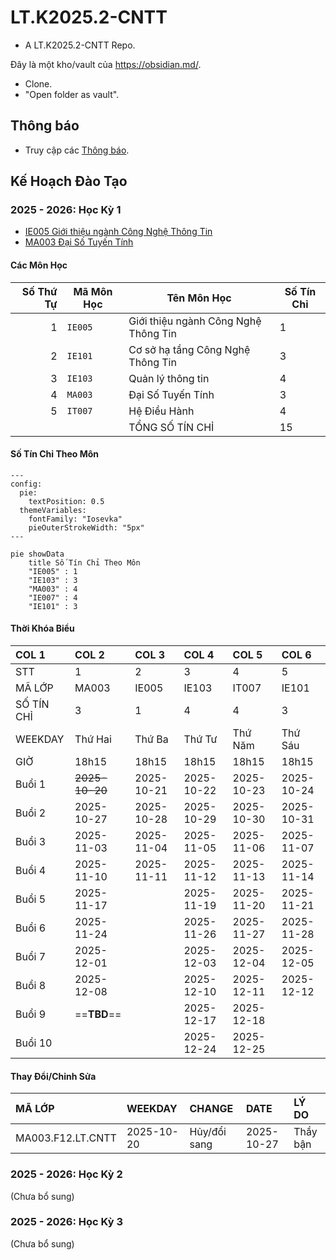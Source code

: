 # LT.K2025.2-CNTT

- A LT.K2025.2-CNTT Repo.

Đây là một kho/vault của https://obsidian.md/.

- Clone.
- "Open folder as vault".

## Thông báo

* Truy cập các [Thông báo](thongbao/thongbao.md).

## Kế Hoạch Đào Tạo

### 2025 - 2026: Học Kỳ 1

- [IE005 Giới thiệu ngành Công Nghệ Thông Tin](uit/courses/IE005/IE005.md)
- [MA003 Đại Số Tuyến Tính](uit/courses/MA003/MA003.md)

#### Các Môn Học

| Số Thứ Tự | Mã Môn Học | Tên Môn Học                          | Số Tín Chỉ |
| --------: | ---------- | ------------------------------------ | ---------- |
|         1 | `IE005`    | Giới thiệu ngành Công Nghệ Thông Tin | 1          |
|         2 | `IE101`    | Cơ sở hạ tầng Công Nghệ Thông Tin    | 3          |
|         3 | `IE103`    | Quản lý thông tin                    | 4          |
|         4 | `MA003`    | Đại Số Tuyến Tính                    | 3          |
|         5 | `IT007`    | Hệ Điều Hành                         | 4          |
|           |            | TỔNG SỐ TÍN CHỈ                      | 15         |

#### Số Tín Chỉ Theo Môn

```mermaid
---
config:
  pie:
    textPosition: 0.5
  themeVariables:
    fontFamily: "Iosevka"
    pieOuterStrokeWidth: "5px"
---

pie showData
    title Số Tín Chỉ Theo Môn
    "IE005" : 1
    "IE103" : 3
    "MA003" : 4
    "IE007" : 4
    "IE101" : 3
```

#### Thời Khóa Biểu

| COL 1      | COL 2          | COL 3      | COL 4      | COL 5      | COL 6      |
| :--------- | :------------- | :--------- | :--------- | :--------- | :--------- |
| STT        | 1              | 2          | 3          | 4          | 5          |
| MÃ LỚP     | MA003          | IE005      | IE103      | IT007      | IE101      |
| SỐ TÍN CHỈ | 3              | 1          | 4          | 4          | 3          |
| WEEKDAY    | Thứ Hai        | Thứ Ba     | Thứ Tư     | Thứ Năm    | Thứ Sáu    |
| GIỜ        | 18h15          | 18h15      | 18h15      | 18h15      | 18h15      |
| Buổi 1     | ~~2025-10-20~~ | 2025-10-21 | 2025-10-22 | 2025-10-23 | 2025-10-24 |
| Buổi 2     | 2025-10-27     | 2025-10-28 | 2025-10-29 | 2025-10-30 | 2025-10-31 |
| Buổi 3     | 2025-11-03     | 2025-11-04 | 2025-11-05 | 2025-11-06 | 2025-11-07 |
| Buổi 4     | 2025-11-10     | 2025-11-11 | 2025-11-12 | 2025-11-13 | 2025-11-14 |
| Buổi 5     | 2025-11-17     |            | 2025-11-19 | 2025-11-20 | 2025-11-21 |
| Buổi 6     | 2025-11-24     |            | 2025-11-26 | 2025-11-27 | 2025-11-28 |
| Buổi 7     | 2025-12-01     |            | 2025-12-03 | 2025-12-04 | 2025-12-05 |
| Buổi 8     | 2025-12-08     |            | 2025-12-10 | 2025-12-11 | 2025-12-12 |
| Buổi 9     | ==**TBD**==    |            | 2025-12-17 | 2025-12-18 |            |
| Buổi 10    |                |            | 2025-12-24 | 2025-12-25 |            |

#### Thay Đổi/Chỉnh Sửa

| MÃ LỚP            | WEEKDAY    | CHANGE       | DATE       | LÝ DO    |
| :---------------- | :--------- | :----------- | :--------- | :------- |
| MA003.F12.LT.CNTT | 2025-10-20 | Hủy/đổi sang | 2025-10-27 | Thầy bận |

### 2025 - 2026: Học Kỳ 2

(Chưa bổ sung)

### 2025 - 2026: Học Kỳ 3

(Chưa bổ sung)
